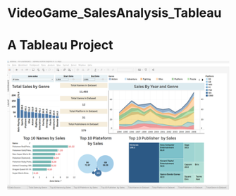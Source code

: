# VideoGame_SalesAnalysis_Tableau
<h1> A Tableau Project </h1>
<img align ="center" alt="Coding" width="800" src="https://github.com/TarunKumar19/VideoGame_SalesAnalysis_Tableau/blob/main/Pic-3.png">    

